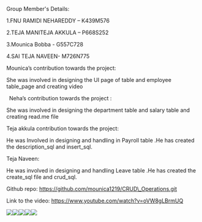 ﻿

Group Member's Details:

1.FNU RAMIDI NEHAREDDY – K439M576

2.TEJA MANITEJA AKKULA – P668S252

3.Mounica Bobba - G557C728

4.SAI TEJA NAVEEN- M726N775


Mounica’s contribution towards the project:

She was involved in designing the UI page of table and employee table\_page and  creating video

` `Neha’s contribution towards the project :

She was involved in designing the  department table and salary table and creating read.me file 

Teja akkula contribution towards the project:

He was Involved in designing and handling in Payroll table .He has created the description\_sql and insert\_sql.

Teja Naveen:

He was involved in designing and handling Leave table .He has created the create\_sql file and crud\_sql.


Github repo: https://github.com/mounica1219/CRUD\_Operations.git

Link to the video: <https://www.youtube.com/watch?v=oVW8gLBrmUQ>

![](Aspose.Words.03b114da-16d2-4d2a-9917-0685832e83c1.001.png)![](Aspose.Words.03b114da-16d2-4d2a-9917-0685832e83c1.002.png)![](Aspose.Words.03b114da-16d2-4d2a-9917-0685832e83c1.003.png)![](Aspose.Words.03b114da-16d2-4d2a-9917-0685832e83c1.004.png)![](Aspose.Words.03b114da-16d2-4d2a-9917-0685832e83c1.005.png)





